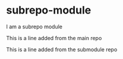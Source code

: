 # subrepo-module

I am a subrepo module

This is a line added from the main repo

This is a line added from the submodule repo
